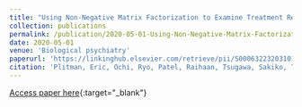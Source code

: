 ```yaml
---
title: "Using Non-Negative Matrix Factorization to Examine Treatment Resistance and Response in Patients With Schizophrenia: A Multimodal Imaging Study"
collection: publications
permalink: /publication/2020-05-01-Using-Non-Negative-Matrix-Factorization-to-Examine-Treatment-Resistance-and-Response-in-Patients-With-Schizophrenia-A-Multimodal-Imaging-Study
date: 2020-05-01
venue: 'Biological psychiatry'
paperurl: 'https://linkinghub.elsevier.com/retrieve/pii/S0006322320310118'
citation: 'Plitman, Eric, Ochi, Ryo, Patel, Raihaan, Tsugawa, Sakiko, Tarumi, Ryosuke, Honda, Shiori, Matsushita, Karin, Fujii, Shinya, Uchida, Hiroyuki, Mimura, Masaru, Noda, Yoshihiro, <b>Devenyi, Gabriel A</b>, Nakajima, Shinichiro, Chakravarty, Mallar, &quot;Using Non-Negative Matrix Factorization to Examine Treatment Resistance and Response in Patients With Schizophrenia: A Multimodal Imaging Study.&quot; Biological psychiatry, 2020.'
---
```

[Access paper here](https://linkinghub.elsevier.com/retrieve/pii/S0006322320310118){:target="_blank"}
